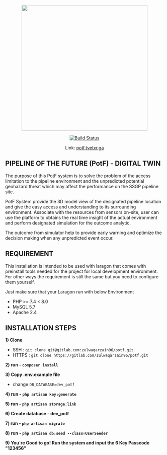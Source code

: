 <p align="center"><a href="http://167.99.76.116/"><img src="http://167.99.76.116/images/icons/login.png" width="400"></a></p>

<p align="center">
<a href="https://gitlab.com/ImranShamm/hse-magicx/-/pipelines"><img src="https://travis-ci.org/laravel/framework.svg" alt="Build Status"></a>
</p>

<p align="center">
Link: <a href="https://potf.tvetxr.ga" target="_blank">potf.tvetxr.ga</a>
</p>

## PIPELINE OF THE FUTURE (PotF) - DIGITAL TWIN
The purpose of this PotF system is to solve the problem of the access limitation to the pipeline environment and the unpredicted potential geohazard threat which may affect the performance on the SSGP pipeline site.

PotF System provide the 3D model view of the designated pipeline location and give the easy access and understanding to its surrounding environment. Associate with the resources from sensors on-site, user can use the platform to obtains the real time insight of the actual environment and perform designated simulation for the outcome analytic.

The outcome from simulator help to provide early warning and optimize the decision making when any unpredicted event occur.


## REQUIREMENT
This installation is intended to be used with laragon that comes with preinstall tools needed for the project for local development environment. For other ways the requirement is still the same but you need to configure them yourself.

Just make sure that your Laragon run with below Environment
- PHP >= 7.4 < 8.0
- MySQL 5.7
- Apache 2.4

## INSTALLATION STEPS

**1) Clone**
- SSH : `git clone git@gitlab.com:zulwaqarzain96/potf.git`
- HTTPS : `git clone https://gitlab.com/zulwaqarzain96/potf.git`

**2) run - `composer install`**

**3) Copy .env.example file** 
- change `DB_DATABASE=dev_potf`

**4) run - `php artisan key:generate`**

**5) run - `php artisan storage:link`**

**6) Create database - dev_potf**

**7) run - `php artisan migrate`**

**8) run - `php artisan db:seed --class=UserSeeder`**

**9) You`re Good to go! Run the system and input the 6 Key Passcode "123456"** 
